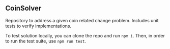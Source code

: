 ## CoinSolver

Repository to address a given coin related change problem. Includes unit tests to verify implementations.

To test solution locally, you can clone the repo and run `npm i`. Then, in order to run the test suite, use `npm run test`.
